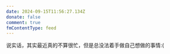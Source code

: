 ```yaml
---
date: 2024-09-15T11:56:27.134Z
donate: false
comment: true
fmContentType: feed
---
```

说实话，其实最近真的不算很忙，但是总没法着手做自己想做的事情:(